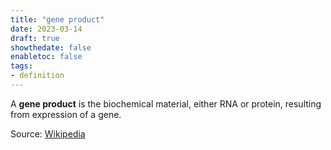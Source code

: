 ```yaml
---
title: "gene product"
date: 2023-03-14
draft: true
showthedate: false
enabletoc: false
tags:
- definition
---
```


A **gene product** is the biochemical material, either RNA or protein, resulting from expression of a gene.

Source: 
[Wikipedia](https://en.wikipedia.org/wiki/Gene_product)
